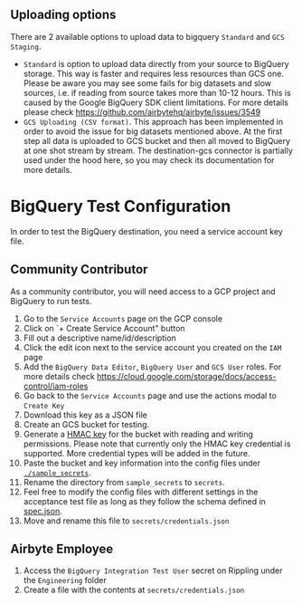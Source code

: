 ## Uploading options
There are 2 available options to upload data to bigquery `Standard` and `GCS Staging`.
- `Standard` is option to upload data directly from your source to BigQuery storage. This way is faster and requires less resources than GCS one.
Please be aware you may see some fails for big datasets and slow sources, i.e. if reading from source takes more than 10-12 hours. 
This is caused by the Google BigQuery SDK client limitations. For more details please check https://github.com/airbytehq/airbyte/issues/3549
- `GCS Uploading (CSV format)`. This approach has been implemented in order to avoid the issue for big datasets mentioned above.
At the first step all data is uploaded to GCS bucket and then all moved to BigQuery at one shot stream by stream.
The destination-gcs connector is partially used under the hood here, so you may check its documentation for more details.


# BigQuery Test Configuration

In order to test the BigQuery destination, you need a service account key file.

## Community Contributor

As a community contributor, you will need access to a GCP project and BigQuery to run tests.

1. Go to the `Service Accounts` page on the GCP console
1. Click on `+ Create Service Account" button
1. Fill out a descriptive name/id/description
1. Click the edit icon next to the service account you created on the `IAM` page
1. Add the `BigQuery Data Editor`, `BigQuery User` and `GCS User` roles. For more details check https://cloud.google.com/storage/docs/access-control/iam-roles
1. Go back to the `Service Accounts` page and use the actions modal to `Create Key`
1. Download this key as a JSON file
1. Create an GCS bucket for testing.
1. Generate a [HMAC key](https://cloud.google.com/storage/docs/authentication/hmackeys) for the bucket with reading and writing permissions. Please note that currently only the HMAC key credential is supported. More credential types will be added in the future.
1. Paste the bucket and key information into the config files under [`./sample_secrets`](./sample_secrets).
1. Rename the directory from `sample_secrets` to `secrets`.
1. Feel free to modify the config files with different settings in the acceptance test file as long as they follow the schema defined in [spec.json](src/main/resources/spec.json).
1. Move and rename this file to `secrets/credentials.json`

## Airbyte Employee

1. Access the `BigQuery Integration Test User` secret on Rippling under the `Engineering` folder
1. Create a file with the contents at `secrets/credentials.json`
